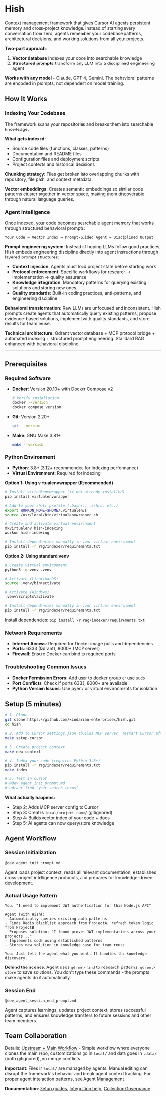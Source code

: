 # Hish

Context management framework that gives Cursor AI agents persistent memory and cross-project knowledge. Instead of starting every conversation from zero, agents remember your codebase patterns, architectural decisions, and working solutions from all your projects.

**Two-part approach**:
1. **Vector database** indexes your code into searchable knowledge
2. **Structured prompts** transform any LLM into a disciplined engineering agent

**Works with any model** - Claude, GPT-4, Gemini. The behavioral patterns are encoded in prompts, not dependent on model training.

## How It Works

### Indexing Your Codebase

The framework scans your repositories and breaks them into searchable knowledge:

**What gets indexed:**
- Source code files (functions, classes, patterns)
- Documentation and README files
- Configuration files and deployment scripts
- Project contexts and historical decisions

**Chunking strategy**: Files get broken into overlapping chunks with repository, file path, and context metadata.

**Vector embeddings**: Creates semantic embeddings so similar code patterns cluster together in vector space, making them discoverable through natural language queries.

### Agent Intelligence

Once indexed, your code becomes searchable agent memory that works through structured behavioral prompts:

```
Your Code → Vector Index → Prompt-Guided Agent → Disciplined Output
```

**Prompt engineering system**: Instead of hoping LLMs follow good practices, Hish embeds engineering discipline directly into agent instructions through layered prompt structures:

- **Context injection**: Agents must load project state before starting work
- **Protocol enforcement**: Specific workflows for research → implementation → quality assurance
- **Knowledge integration**: Mandatory patterns for querying existing solutions and storing new ones
- **Quality standards**: Built-in coding practices, anti-patterns, and engineering discipline

**Behavioral transformation**: Raw LLMs are unfocused and inconsistent. Hish prompts create agents that automatically query existing patterns, propose evidence-based solutions, implement with quality standards, and store results for team reuse.

**Technical architecture**: Qdrant vector database + MCP protocol bridge + automated indexing + structured prompt engineering. Standard RAG enhanced with behavioral discipline.

---

## Prerequisites

### **Required Software**
- **Docker**: Version 20.10+ with Docker Compose v2
  ```bash
  # Verify installation
  docker --version
  docker compose version
  ```
- **Git**: Version 2.20+
  ```bash
  git --version
  ```
- **Make**: GNU Make 3.81+
  ```bash
  make --version
  ```

### Python Environment
- **Python**: 3.8+ (3.12+ recommended for indexing performance)
- **Virtual Environment**: Required for indexing

**Option 1: Using virtualenvwrapper (Recommended)**
```bash
# Install virtualenvwrapper (if not already installed)
pip install virtualenvwrapper

# Add to your shell profile (.bashrc, .zshrc, etc.)
export WORKON_HOME=$HOME/.virtualenvs
source /usr/local/bin/virtualenvwrapper.sh

# Create and activate virtual environment
mkvirtualenv hish-indexing
workon hish-indexing

# Install dependencies manually in your virtual environment
pip install -r rag/indexer/requirements.txt
```

**Option 2: Using standard venv**
```bash
# Create virtual environment
python3 -m venv .venv

# Activate (Linux/macOS)
source .venv/bin/activate

# Activate (Windows)
.venv\Scripts\activate

# Install dependencies manually in your virtual environment
pip install -r rag/indexer/requirements.txt
```

Install dependencies: `pip install -r rag/indexer/requirements.txt`

### **Network Requirements**
- **Internet Access**: Required for Docker image pulls and dependencies
- **Ports**: 6333 (Qdrant), 8000+ (MCP server)
- **Firewall**: Ensure Docker can bind to required ports

### **Troubleshooting Common Issues**
- **Docker Permission Errors**: Add user to docker group or use `sudo`
- **Port Conflicts**: Check if ports 6333, 8000+ are available
- **Python Version Issues**: Use pyenv or virtual environments for isolation



## Setup (5 minutes)

```bash
# 1. Clone
git clone https://github.com/kindarian-enterprises/hish.git
cd hish

# 2. Add to Cursor settings.json (builds MCP server, restart Cursor after)
make setup-cursor

# 3. Create project context
make new-context

# 4. Index your code (requires Python 3.8+)
pip install -r rag/indexer/requirements.txt
make index

# 5. Test in Cursor
# @dev_agent_init_prompt.md
# qdrant-find "your search terms"
```

**What actually happens:**
- Step 2: Adds MCP server config to Cursor
- Step 3: Creates `local/project-name/` (gitignored)
- Step 4: Builds vector index of your code + docs
- Step 5: AI agents can now query/store knowledge

## Agent Workflow

### Session Initialization
```
@dev_agent_init_prompt.md
```
Agent loads project context, reads all relevant documentation, establishes cross-project intelligence protocols, and prepares for knowledge-driven development.

### Actual Usage Pattern

```
You: "I need to implement JWT authentication for this Node.js API"

Agent (with Hish):
- Automatically queries existing auth patterns
- Finds Redis blacklist approach from ProjectA, refresh token logic from ProjectB
- Proposes solution: "I found proven JWT implementations across your projects..."
- Implements code using established patterns
- Stores new solution in knowledge base for team reuse

You: Just tell the agent what you want. It handles the knowledge discovery.
```

**Behind the scenes**: Agent uses `qdrant-find` to research patterns, `qdrant-store` to save solutions. You don't type these commands - the prompts make agents do it automatically.

### Session End
```
@dev_agent_session_end_prompt.md
```
Agent captures learnings, updates project context, stores successful patterns, and ensures knowledge transfers to future sessions and other team members.

## Team Collaboration

Details: [Upstream + Main Workflow](docs/setup/upstream-main-workflow.md) - Simple workflow where everyone clones the main repo, customizations go in `local/` and data goes in `.data/` (both gitignored), no merge conflicts.

**Important**: Files in `local/` are managed by agents. Manual editing can disrupt the framework's behavior and break agent context tracking. For proper agent interaction patterns, see [Agent Management](docs/agent-management/).

**Documentation**: [Setup guides](docs/setup/), [Integration help](docs/integration/), [Collection Governance](docs/collection-governance.md)
